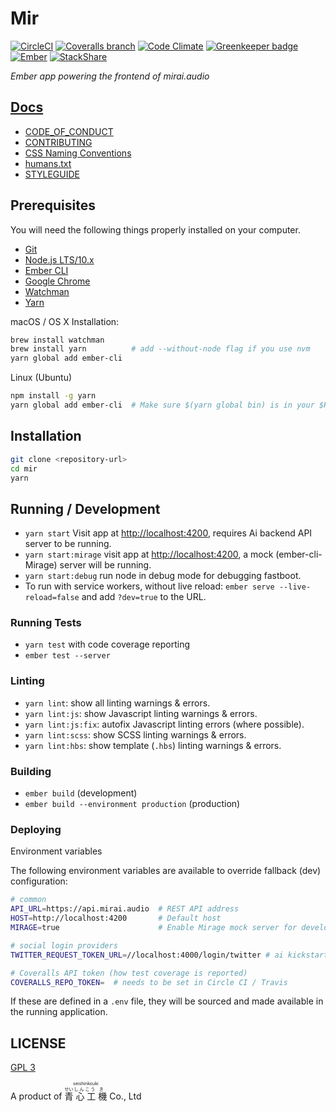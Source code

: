 # Mir


[![CircleCI](https://img.shields.io/circleci/project/github/mirai-audio/mir/master.svg?style=flat-square)](https://circleci.com/gh/mirai-audio/mir)
[![Coveralls branch](https://img.shields.io/coveralls/mirai-audio/mir/master.svg?style=flat-square)](https://coveralls.io/github/mirai-audio/mir?branch=master)
[![Code Climate](https://img.shields.io/codeclimate/maintainability/mirai-audio/mir.svg?style=flat-square)](https://codeclimate.com/github/mirai-audio/mir)
[![Greenkeeper badge](https://badges.greenkeeper.io/mirai-audio/mir.svg)](https://greenkeeper.io/)
[![Ember](https://img.shields.io/badge/Ember-3.x-blue.svg?style=flat-square)](https://emberjs.com/)
[![StackShare](https://img.shields.io/badge/stack-share-0690fa.svg?style=flat-square)](https://stackshare.io/mirai-audio/mirai-audio)

_Ember app powering the frontend of mirai.audio_


## [Docs](https://github.com/mirai-audio/mir/wiki)

* [CODE_OF_CONDUCT](https://github.com/mirai-audio/mir/wiki/CODE_OF_CONDUCT)
* [CONTRIBUTING](CONTRIBUTING.md)
* [CSS Naming Conventions](https://github.com/mirai-audio/mir/wiki/CSS-Naming-Conventions)
* [humans.txt](https://github.com/mirai-audio/mir/wiki/humans.txt)
* [STYLEGUIDE](https://github.com/mirai-audio/mir/wiki/STYLEGUIDE)


## Prerequisites

You will need the following things properly installed on your computer.

* [Git](https://git-scm.com/)
* [Node.js LTS/10.x](https://nodejs.org/)
* [Ember CLI](https://ember-cli.com/)
* [Google Chrome](https://google.com/chrome/)
* [Watchman](https://facebook.github.io/watchman/)
* [Yarn](https://yarnpkg.com/)

macOS / OS X Installation:

```bash
brew install watchman
brew install yarn          # add --without-node flag if you use nvm
yarn global add ember-cli
```

Linux (Ubuntu)

```bash
npm install -g yarn
yarn global add ember-cli  # Make sure $(yarn global bin) is in your $PATH
```

## Installation

```bash
git clone <repository-url>
cd mir
yarn
```

## Running / Development

* `yarn start` Visit app at [http://localhost:4200](http://localhost:4200),
requires Ai backend API server to be running.
* `yarn start:mirage` visit app at [http://localhost:4200](http://localhost:4200), a
mock (ember-cli-Mirage) server will be running.
* `yarn start:debug` run node in debug mode for debugging fastboot.
* To run with service workers, without live reload:
`ember serve --live-reload=false` and add `?dev=true` to the URL.

### Running Tests

* `yarn test` with code coverage reporting
* `ember test --server`

### Linting

* `yarn lint`: show all linting warnings & errors.
* `yarn lint:js`: show Javascript linting warnings & errors.
* `yarn lint:js:fix`: autofix Javascript linting errors (where possible).
* `yarn lint:scss`: show SCSS linting warnings & errors.
* `yarn lint:hbs`: show template (`.hbs`) linting warnings & errors.

### Building

* `ember build` (development)
* `ember build --environment production` (production)

### Deploying

Environment variables

The following environment variables are available to override fallback (dev)
configuration:

```bash
# common
API_URL=https://api.mirai.audio  # REST API address
HOST=http://localhost:4200       # Default host
MIRAGE=true                      # Enable Mirage mock server for development

# social login providers
TWITTER_REQUEST_TOKEN_URL=//localhost:4000/login/twitter # ai kickstarts OAuth

# Coveralls API token (how test coverage is reported)
COVERALLS_REPO_TOKEN=  # needs to be set in Circle CI / Travis
```

If these are defined in a `.env` file, they will be sourced and made available
in the running application.

## LICENSE

[GPL 3](LICENSE)

A product of <ruby>
  <ruby>
    青<rp>(</rp><rt>せい</rt><rp>)</rp>
    心<rp>(</rp><rt>しん</rt><rp>)</rp>
    工<rp>(</rp><rt>こう</rt><rp>)</rp>
    機<rp>(</rp><rt>き</rt><rp>)</rp>
  </ruby>
  <rp>(</rp><rt>seishinkouki</rt><rp>)</rp>
</ruby> Co., Ltd
